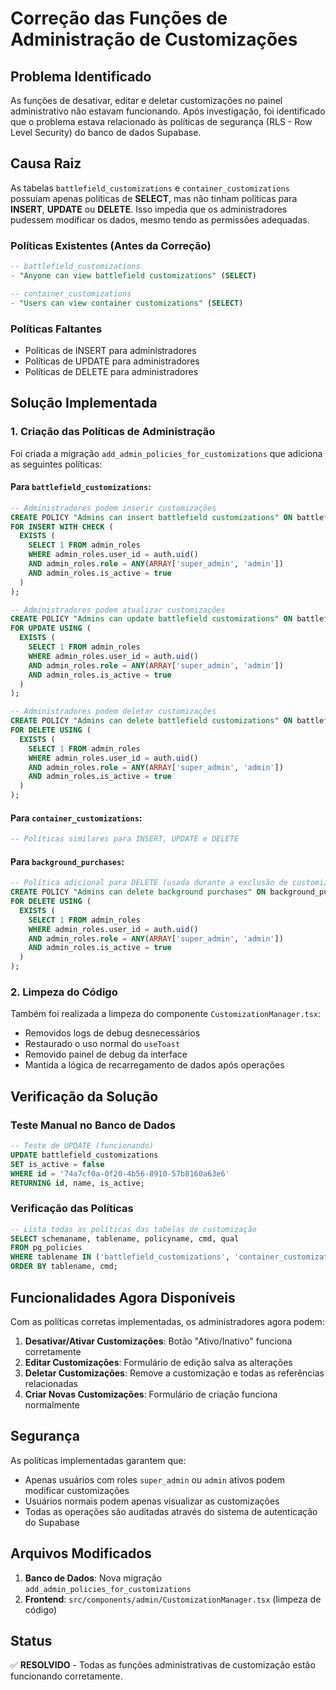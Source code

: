 # Correção das Funções de Administração de Customizações

## Problema Identificado

As funções de desativar, editar e deletar customizações no painel administrativo não estavam funcionando. Após investigação, foi identificado que o problema estava relacionado às políticas de segurança (RLS - Row Level Security) do banco de dados Supabase.

## Causa Raiz

As tabelas `battlefield_customizations` e `container_customizations` possuíam apenas políticas de **SELECT**, mas não tinham políticas para **INSERT**, **UPDATE** ou **DELETE**. Isso impedia que os administradores pudessem modificar os dados, mesmo tendo as permissões adequadas.

### Políticas Existentes (Antes da Correção)

```sql
-- battlefield_customizations
- "Anyone can view battlefield customizations" (SELECT)

-- container_customizations  
- "Users can view container customizations" (SELECT)
```

### Políticas Faltantes

- Políticas de INSERT para administradores
- Políticas de UPDATE para administradores  
- Políticas de DELETE para administradores

## Solução Implementada

### 1. Criação das Políticas de Administração

Foi criada a migração `add_admin_policies_for_customizations` que adiciona as seguintes políticas:

#### Para `battlefield_customizations`:
```sql
-- Administradores podem inserir customizações
CREATE POLICY "Admins can insert battlefield customizations" ON battlefield_customizations
FOR INSERT WITH CHECK (
  EXISTS (
    SELECT 1 FROM admin_roles 
    WHERE admin_roles.user_id = auth.uid() 
    AND admin_roles.role = ANY(ARRAY['super_admin', 'admin']) 
    AND admin_roles.is_active = true
  )
);

-- Administradores podem atualizar customizações
CREATE POLICY "Admins can update battlefield customizations" ON battlefield_customizations
FOR UPDATE USING (
  EXISTS (
    SELECT 1 FROM admin_roles 
    WHERE admin_roles.user_id = auth.uid() 
    AND admin_roles.role = ANY(ARRAY['super_admin', 'admin']) 
    AND admin_roles.is_active = true
  )
);

-- Administradores podem deletar customizações
CREATE POLICY "Admins can delete battlefield customizations" ON battlefield_customizations
FOR DELETE USING (
  EXISTS (
    SELECT 1 FROM admin_roles 
    WHERE admin_roles.user_id = auth.uid() 
    AND admin_roles.role = ANY(ARRAY['super_admin', 'admin']) 
    AND admin_roles.is_active = true
  )
);
```

#### Para `container_customizations`:
```sql
-- Políticas similares para INSERT, UPDATE e DELETE
```

#### Para `background_purchases`:
```sql
-- Política adicional para DELETE (usada durante a exclusão de customizações)
CREATE POLICY "Admins can delete background purchases" ON background_purchases
FOR DELETE USING (
  EXISTS (
    SELECT 1 FROM admin_roles 
    WHERE admin_roles.user_id = auth.uid() 
    AND admin_roles.role = ANY(ARRAY['super_admin', 'admin']) 
    AND admin_roles.is_active = true
  )
);
```

### 2. Limpeza do Código

Também foi realizada a limpeza do componente `CustomizationManager.tsx`:

- Removidos logs de debug desnecessários
- Restaurado o uso normal do `useToast`
- Removido painel de debug da interface
- Mantida a lógica de recarregamento de dados após operações

## Verificação da Solução

### Teste Manual no Banco de Dados
```sql
-- Teste de UPDATE (funcionando)
UPDATE battlefield_customizations 
SET is_active = false 
WHERE id = '74a7cf0a-0f20-4b56-8910-57b8160a63e6' 
RETURNING id, name, is_active;
```

### Verificação das Políticas
```sql
-- Lista todas as políticas das tabelas de customização
SELECT schemaname, tablename, policyname, cmd, qual 
FROM pg_policies 
WHERE tablename IN ('battlefield_customizations', 'container_customizations') 
ORDER BY tablename, cmd;
```

## Funcionalidades Agora Disponíveis

Com as políticas corretas implementadas, os administradores agora podem:

1. **Desativar/Ativar Customizações**: Botão "Ativo/Inativo" funciona corretamente
2. **Editar Customizações**: Formulário de edição salva as alterações
3. **Deletar Customizações**: Remove a customização e todas as referências relacionadas
4. **Criar Novas Customizações**: Formulário de criação funciona normalmente

## Segurança

As políticas implementadas garantem que:

- Apenas usuários com roles `super_admin` ou `admin` ativos podem modificar customizações
- Usuários normais podem apenas visualizar as customizações
- Todas as operações são auditadas através do sistema de autenticação do Supabase

## Arquivos Modificados

1. **Banco de Dados**: Nova migração `add_admin_policies_for_customizations`
2. **Frontend**: `src/components/admin/CustomizationManager.tsx` (limpeza de código)

## Status

✅ **RESOLVIDO** - Todas as funções administrativas de customização estão funcionando corretamente. 